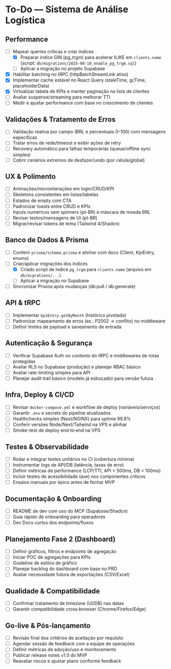 # To-Do — Sistema de Análise Logística

## Performance
- [ ] Mapear queries críticas e criar índices
  - [x] Preparar índice GIN (pg_trgm) para acelerar ILIKE em `clients.name` (script: `db/migrations/2025-08-10_enable_pg_trgm.sql`)
  - [ ] Aplicar a migração no projeto Supabase
- [x] Habilitar batching no tRPC (httpBatchStreamLink ativo)
- [x] Implementar cache estável no React Query (staleTime, gcTime, placeholderData)
- [x] Virtualizar tabela de KPIs e manter paginação na lista de clientes
- [ ] Avaliar suspense/streaming para melhorar TTI
- [ ] Medir e ajustar performance com base no crescimento de clientes

## Validações & Tratamento de Erros
- [ ] Validação reativa por campo (BRL e percentuais 0–100) com mensagens específicas
- [ ] Tratar erros de rede/timeout e exibir ações de retry
- [ ] Recovery automático para falhas temporárias (queue/offline sync simples)
- [ ] Cobrir cenários extremos de desfazer/undo (por célula/global)

## UX & Polimento
- [ ] Animações/microinterações em login/CRUD/KPI
- [ ] Skeletons consistentes em listas/tabelas
- [ ] Estados de empty com CTA
- [ ] Padronizar toasts entre CRUD e KPIs
- [ ] Inputs numéricos sem spinners (pt-BR) e máscara de moeda BRL
- [ ] Revisar textos/mensagens de UI (pt-BR)
- [ ] Migrar/revisar tokens de tema (Tailwind 4/Shadcn)

## Banco de Dados & Prisma
- [ ] Conferir `prisma/schema.prisma` e alinhar com docs (Client, KpiEntry, enums)
- [ ] Criar/aplicar migrações dos índices
  - [x] Criado script de índice `pg_trgm` para `clients.name` (arquivo em `db/migrations/...`)
  - [ ] Aplicar a migração no Supabase
- [ ] Sincronizar Prisma após mudanças (db:pull / db:generate)

## API & tRPC
- [ ] Implementar `kpiEntry.getByMonth` (histórico pivotado)
- [ ] Padronizar mapeamento de erros (ex.: P2002 → conflito) no middleware
- [ ] Definir limites de payload e saneamento de entrada

## Autenticação & Segurança
- [ ] Verificar Supabase Auth no contexto do tRPC e middlewares de rotas protegidas
- [ ] Avaliar RLS no Supabase (produção) e planejar RBAC básico
- [ ] Avaliar rate-limiting simples para API
- [ ] Planejar audit trail básico (modelo já esboçado) para versão futura

## Infra, Deploy & CI/CD
- [ ] Revisar `docker-compose.yml` e workflow de deploy (variáveis/serviços)
- [ ] Garantir `.env` e secrets do pipeline atualizados
- [ ] Healthchecks simples (Next/NGINX) para uptime 99.8%
- [ ] Conferir versões Node/Next/Tailwind na VPS e alinhar
- [ ] Smoke-test de deploy end‑to‑end na VPS

## Testes & Observabilidade
- [ ] Rodar e integrar testes unitários no CI (cobertura mínima)
- [ ] Instrumentar logs de API/DB (latência, taxas de erro)
- [ ] Definir métricas de performance (LCP/TTI, API < 500ms, DB < 100ms)
- [ ] Incluir testes de acessibilidade (axe) nos componentes críticos
- [ ] Ensaios manuais por épico antes de fechar MVP

## Documentação & Onboarding
- [ ] README de dev com uso do MCP (Supabase/Shadcn)
- [ ] Guia rápido de onboarding para operadores
- [ ] Dev Docs curtos dos endpoints/fluxos

## Planejamento Fase 2 (Dashboard)
- [ ] Definir gráficos, filtros e endpoints de agregação
- [ ] Iniciar POC de agregações para KPIs
- [ ] Guideline de estilos de gráfico
- [ ] Planejar backlog do dashboard com base no PRD
- [ ] Avaliar necessidade futura de exportações (CSV/Excel)

## Qualidade & Compatibilidade
- [ ] Confirmar tratamento de timezone (UI/DB) nas datas
- [ ] Garantir compatibilidade cross‑browser (Chrome/Firefox/Edge)

## Go‑live & Pós‑lançamento
- [ ] Revisão final dos critérios de aceitação por requisito
- [ ] Agendar sessão de feedback com a equipe de operações
- [ ] Definir métricas de adoção/uso e monitoramento
- [ ] Publicar release notes v1.0 do MVP
- [ ] Reavaliar riscos e ajustar plano conforme feedback
